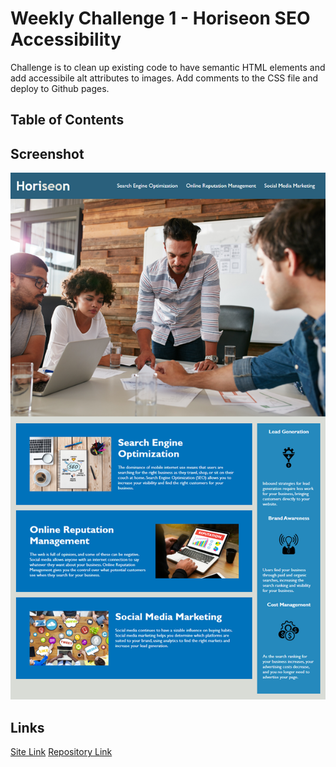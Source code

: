 # Weekly Challenge 1 - Horiseon SEO Accessibility

Challenge is to clean up existing code to have semantic HTML elements and add accessibile alt attributes to images. Add comments to the CSS file and deploy to Github pages. 

## Table of Contents

## Screenshot
<p align="center">
  <img src="./assets/01-html-css-git-homework-demo.png" title="Screenshot" alt="Screenshot of assignment">

## Links
[Site Link]()
[Repository Link]()
